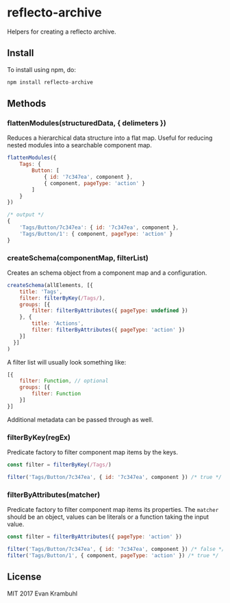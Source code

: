 # reflecto-archive

Helpers for creating a reflecto archive.

## Install

To install using npm, do:

```js
npm install reflecto-archive
```


## Methods

### flattenModules(structuredData, { delimeters })

Reduces a hierarchical data structure into a flat map. Useful for reducing nested modules into a searchable component map.

```js
flattenModules({
    Tags: {
        Button: [
            { id: '7c347ea', component },
            { component, pageType: 'action' }
        ]
    }
})

/* output */
{
    'Tags/Button/7c347ea': { id: '7c347ea', component },
    'Tags/Button/1': { component, pageType: 'action' }
}
```

### createSchema(componentMap, filterList)

Creates an schema object from a component map and a configuration.

```js
createSchema(allElements, [{
    title: 'Tags',
    filter: filterByKey(/Tags/),
    groups: [{
        filter: filterByAttributes({ pageType: undefined })
    }, {
        title: 'Actions',
        filter: filterByAttributes({ pageType: 'action' })
    }]
  }]
)
```

A filter list will usually look something like:

```js
[{
    filter: Function, // optional
    groups: [{
        filter: Function
    }]
}]
```

Additional metadata can be passed through as well.


### filterByKey(regEx)

Predicate factory to filter component map items by the keys.

```js
const filter = filterByKey(/Tags/)

filter('Tags/Button/7c347ea', { id: '7c347ea', component }) /* true */
```


### filterByAttributes(matcher)

Predicate factory to filter component map items its properties. The `matcher` should be an object, values can be literals or a function taking the input value.

```js
const filter = filterByAttributes({ pageType: 'action' })

filter('Tags/Button/7c347ea', { id: '7c347ea', component }) /* false */
filter('Tags/Button/1', { component, pageType: 'action' }) /* true */

```


## License

MIT 2017 Evan Krambuhl
